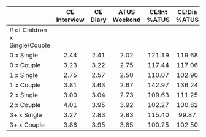 
|                      | CE<br>Interview |  CE<br>Diary | ATUS<br>Weekend | CE:Int<br>%ATUS | CE:Dia<br>%ATUS |
| -------------------- | :----------: | :----------: | :----------: | :----------: | :----------: |
| # of Children x Single/Couple |              |              |              |              |              |
| 0 x Single           |         2.44 |         2.41 |         2.02 |       121.19 |       119.68 |
| 0 x Couple           |         3.23 |         3.22 |         2.75 |       117.44 |       117.06 |
| 1 x Single           |         2.75 |         2.57 |         2.50 |       110.07 |       102.90 |
| 1 x Couple           |         3.81 |         3.63 |         2.67 |       142.97 |       136.24 |
| 2 x Single           |         3.00 |         3.04 |         2.73 |       109.63 |       111.25 |
| 2 x Couple           |         4.01 |         3.95 |         3.92 |       102.27 |       100.82 |
| 3+ x Single          |         3.27 |         2.83 |         2.83 |       115.40 |        99.87 |
| 3+ x Couple          |         3.86 |         3.95 |         3.85 |       100.25 |       102.50 |

